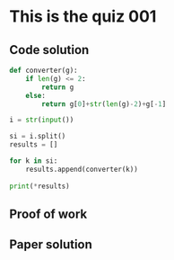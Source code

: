 # This is the quiz 001

## Code solution
```.py
def converter(g):
    if len(g) <= 2:
        return g
    else:
        return g[0]+str(len(g)-2)+g[-1]

i = str(input())

si = i.split()
results = []

for k in si:
    results.append(converter(k))
    
print(*results)
```

## Proof of work

## Paper solution
